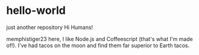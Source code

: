 # hello-world
just another repository
Hi Humans!

memphistiger23 here, I like Node.js and Coffeescript (that's what I'm made of!).
I've had tacos on the moon and find them far superior to Earth tacos.
